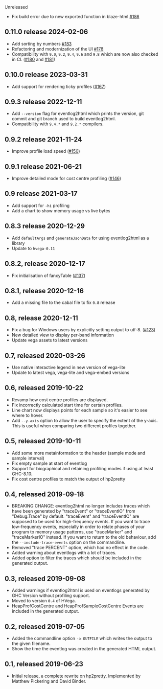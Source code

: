 Unreleased

* Fix build error due to new exported function in blaze-html [#186](https://github.com/mpickering/eventlog2html/issues/186)

0.11.0 release 2024-02-06
-------------------------

* Add sorting by numbers [#183](https://github.com/mpickering/eventlog2html/pull/183)
* Refactoring and modernization of the UI [#178](https://github.com/mpickering/eventlog2html/pull/178)
* Compatibility with `9.0`, `9.2`, `9.4`, `9.6` and `9.8` which are now also checked in CI.
  ([#180](https://github.com/mpickering/eventlog2html/pull/180) and [#181](https://github.com/mpickering/eventlog2html/pull/181))

0.10.0 release 2023-03-31
-------------------------

* Add support for rendering ticky profiles ([#167](https://github.com/mpickering/eventlog2html/pull/167))

0.9.3 release 2022-12-11
------------------------

* Add `--version` flag for eventlog2html which prints the version,
  git commit and git branch used to build eventlog2html.
* Compatibility with `9.4.*` and `9.2.*` compilers.

0.9.2 release 2021-11-24
------------------------

* Improve profile load speed ([#150](https://github.com/mpickering/eventlog2html/pull/150))

0.9.1 release 2021-06-21
------------------------

* Improve detailed mode for cost centre profiling ([#146](https://github.com/mpickering/eventlog2html/pull/146))

0.9 release 2021-03-17
----------------------

* Add support for `-hi` profiling
* Add a chart to show memory usage vs live bytes

0.8.3 release 2020-12-29
------------------------

* Add `defaultArgs` and `generateJsonData` for using eventlog2html as a library
* Update to `hvega-0.11`

0.8.2, release 2020-12-17
-------------------------

* Fix initialisation of fancyTable ([#137](https://github.com/mpickering/eventlog2html/pull/137))

0.8.1, release 2020-12-16
-------------------------

* Add a missing file to the cabal file to fix `0.8` release

0.8, release 2020-12-11
-----------------------

* Fix a bug for Windows users by explicitly setting output to utf-8. ([#123](https://github.com/mpickering/eventlog2html/issues/123))
* New detailed view to display per-band information
* Update vega assets to latest versions

0.7, released 2020-03-26
------------------------

* Use native interactive legend in new version of vega-lite
* Update to latest vega, vega-lite and vega-embed versions

0.6, released 2019-10-22
------------------------

* Revamp how cost centre profiles are displayed.
* Fix incorrectly calculated start time for certain profiles.
* Line chart now displays points for each sample so it's easier to see where to hover.
* Add `--y-axis` option to allow the user to specify the extent of the y-axis.
  This is useful when comparing two different profiles together.

0.5, released 2019-10-11
------------------------

* Add some more metainformation to the header (sample mode and sample interval)
* Fix empty sample at start of eventlog
* Support for biographical and retaining profiling modes if using
at least GHC-8.10.
* Fix cost centre profiles to match the output of hp2pretty

0.4, released 2019-09-18
------------------------

*  BREAKING CHANGE: eventlog2html no longer includes traces which have been generated by "traceEvent" or "traceEventIO" from "Debug.Trace" by default.
  "traceEvent" and "traceEventIO" are supposed to be used for high-frequency events.
  If you want to trace low-frequency events, especially in order to relate phases of your program to memory usage patterns,  use "traceMarker" and "traceMarkerIO" instead.
  If you want to return to the old behaviour, add the `--include-trace-events` option on the commandline.
* Removed "trace PERCENT" option, which had no effect in the code.
* Added warning about eventlogs with a lot of traces.
* Added option to filter the traces which should be included in the
  generated output.

0.3, released 2019-09-08
------------------------

* Added warnings if eventlog2html is used on eventlogs generated by GHC Version without profiling support.
* Moved to version `0.4` of HVega.
* HeapProfCostCentre and HeapProfSampleCostCentre Events are included  in the generated output.

0.2, released 2019-07-05
------------------------

* Added the commandline option `-o OUTFILE` which writes the output to
  the given filename.
* Show the time the eventlog was created in the generated HTML output.

0.1, released 2019-06-23
------------------------

* Initial release, a complete rewrite on hp2pretty. Implemented by
  Matthew Pickering and David Binder.
